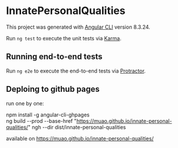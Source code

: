 # InnatePersonalQualities

This project was generated with [Angular CLI](https://github.com/angular/angular-cli) version 8.3.24.


Run `ng test` to execute the unit tests via [Karma](https://karma-runner.github.io).

## Running end-to-end tests

Run `ng e2e` to execute the end-to-end tests via [Protractor](http://www.protractortest.org/).

## Deploing to github pages
run one by one:

npm install -g angular-cli-ghpages  
ng build --prod --base-href "https://muao.github.io/innate-personal-qualities/"
ngh --dir dist/innate-personal-qualities

available on https://muao.github.io/innate-personal-qualities/

